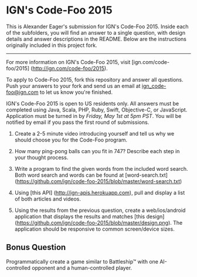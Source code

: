 IGN's Code-Foo 2015
=============

This is Alexander Eager's submission for IGN's Code-Foo 2015. Inside each of the subfolders, you will find an answer to a single question, with design details and answer descriptions in the README. Below are the instructions originally included in this project fork.

--------------

For more information on IGN's Code-Foo 2015, visit [ign.com/code-foo/2015] (http://ign.com/code-foo/2015).

To apply to Code-Foo 2015, fork this repository and answer all questions. Push your answers to your fork and send us an email at ign_code-foo@ign.com to let us know you're finished.

IGN's Code-Foo 2015 is open to US residents only.  All answers must be completed using Java, Scala, PHP, Ruby, Swift, Objective-C, or JavaScript. Application must be turned in by _Friday, May 1st at 5pm PST_. You will be notified by email if you pass the first round of submissions.

1. Create a 2-5 minute video introducing yourself and tell us why we should choose you for the Code-Foo program.

2. How many ping-pong balls can you fit in 747? Describe each step in your thought process.

3. Write a program to find the given words from the included word search. Both word search and words can be found at [word-search.txt] (https://github.com/ign/code-foo-2015/blob/master/word-search.txt)

4.  Using [this API] (http://ign-apis.herokuapp.com), pull and display a list of both articles and videos.

5. Using the results from the previous question, create a web/ios/android application that displays the results and matches [this design] (https://github.com/ign/code-foo-2015/blob/master/design.png). The application should be responsive to common screen/device sizes.

Bonus Question
--------------
Programmatically create a game similar to Battleship™ with one AI-controlled opponent and a human-controlled player.
